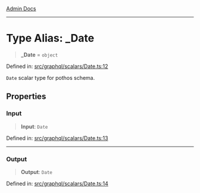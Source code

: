 [Admin Docs](/)

***

# Type Alias: \_Date

> **\_Date** = `object`

Defined in: [src/graphql/scalars/Date.ts:12](https://github.com/gautam-divyanshu/talawa-api/blob/de42235531e11387f0ad0479547630845dbc8b37/src/graphql/scalars/Date.ts#L12)

`Date` scalar type for pothos schema.

## Properties

### Input

> **Input**: `Date`

Defined in: [src/graphql/scalars/Date.ts:13](https://github.com/gautam-divyanshu/talawa-api/blob/de42235531e11387f0ad0479547630845dbc8b37/src/graphql/scalars/Date.ts#L13)

***

### Output

> **Output**: `Date`

Defined in: [src/graphql/scalars/Date.ts:14](https://github.com/gautam-divyanshu/talawa-api/blob/de42235531e11387f0ad0479547630845dbc8b37/src/graphql/scalars/Date.ts#L14)
